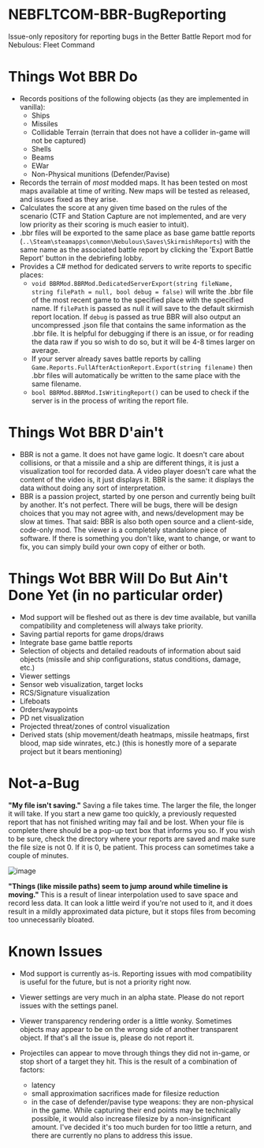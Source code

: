 # NEBFLTCOM-BBR-BugReporting
Issue-only repository for reporting bugs in the Better Battle Report mod for Nebulous: Fleet Command

# Things Wot BBR Do
  - Records positions of the following objects (as they are implemented in vanilla):
    - Ships
    - Missiles
    - Collidable Terrain (terrain that does not have a collider in-game will not be captured)
    - Shells
    - Beams
    - EWar
    - Non-Physical munitions (Defender/Pavise)
  - Records the terrain of *most* modded maps. It has been tested on most maps available at time of writing. New maps will be tested as released, and issues fixed as they arise.
  - Calculates the score at any given time based on the rules of the scenario (CTF and Station Capture are not implemented, and are very low priority as their scoring is much easier to intuit).
  - .bbr files will be exported to the same place as base game battle reports (`..\Steam\steamapps\common\Nebulous\Saves\SkirmishReports`) with the same name as the associated battle report by clicking the 'Export Battle Report' button in the debriefing lobby.
  - Provides a C# method for dedicated servers to write reports to specific places:
    - `void BBRMod.BBRMod.DedicatedServerExport(string fileName, string filePath = null, bool debug = false)` will write the .bbr file of the most recent game to the specified place with the specified name. If `filePath` is passed as null it will save to the default skirmish report location. If `debug` is passed as true BBR will also output an uncompressed .json file that contains the same information as the .bbr file. It is helpful for debugging if there is an issue, or for reading the data raw if you so wish to do so, but it will be 4-8 times larger on average.
    - If your server already saves battle reports by calling `Game.Reports.FullAfterActionReport.Export(string filename)` then .bbr files will automatically be written to the same place with the same filename.
    - `bool BBRMod.BBRMod.IsWritingReport()` can be used to check if the server is in the process of writing the report file. 

# Things Wot BBR D'ain't
  - BBR is not a game. It does not have game logic. It doesn't care about collisions, or that a missile and a ship are different things, it is just a visualization tool for recorded data. A video player doesn't care what the content of the video is, it just displays it. BBR is the same: it displays the data without doing any sort of interpretation.
  - BBR is a passion project, started by one person and currently being built by another. It's not perfect. There will be bugs, there will be design choices that you may not agree with, and news/development may be slow at times. That said: BBR is also both open source and a client-side, code-only mod. The viewer is a completely standalone piece of software. If there is something you don't like, want to change, or want to fix, you can simply build your own copy of either or both.

# Things Wot BBR Will Do But Ain't Done Yet (in no particular order)
  - Mod support will be fleshed out as there is dev time available, but vanilla compatibility and completeness will always take priority.
  - Saving partial reports for game drops/draws
  - Integrate base game battle reports
  - Selection of objects and detailed readouts of information about said objects (missile and ship configurations, status conditions, damage, etc.)
  - Viewer settings
  - Sensor web visualization, target locks
  - RCS/Signature visualization
  - Lifeboats
  - Orders/waypoints
  - PD net visualization
  - Projected threat/zones of control visualization
  - Derived stats (ship movement/death heatmaps, missile heatmaps, first blood, map side winrates, etc.) (this is honestly more of a separate project but it bears mentioning)

# Not-a-Bug
**"My file isn't saving."** Saving a file takes time. The larger the file, the longer it will take. If you start a new game too quickly, a previously requested report that has not finished writing may fail and be lost. When your file is complete there should be a pop-up text box that informs you so. If you wish to be sure, check the directory where your reports are saved and make sure the file size is not 0. If it is 0, be patient. This process can sometimes take a couple of minutes.

![image](https://github.com/ShadowLotus232/NEBFLTCOM-BBR-BugReporting/assets/34362934/c428df69-2815-4d76-b75b-afd91589c922)

**"Things (like missile paths) seem to jump around while timeline is moving."** This is a result of linear interpolation used to save space and record less data. It can look a little weird if you're not used to it, and it does result in a mildly approximated data picture, but it stops files from becoming too unnecessarily bloated.

# Known Issues
  - Mod support is currently as-is. Reporting issues with mod compatibility is useful for the future, but is not a priority right now.

  - Viewer settings are very much in an alpha state. Please do not report issues with the settings panel.

  - Viewer transparency rendering order is a little wonky. Sometimes objects may appear to be on the wrong side of another transparent object. If that's all the issue is, please do not report it.

  - Projectiles can appear to move through things they did not in-game, or stop short of a target they hit. This is the result of a combination of factors:
    - latency
    - small approximation sacrifices made for filesize reduction
    - in the case of defender/pavise type weapons: they are non-physical in the game. While capturing their end points may be technically possible, it would also increase filesize by a non-insignificant amount. I've decided it's too much burden for too little a return, and there are currently no plans to address this issue.
